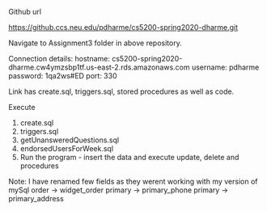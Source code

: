 Github url

https://github.ccs.neu.edu/pdharme/cs5200-spring2020-dharme.git

Navigate to Assignment3 folder in above repository. 

Connection details: hostname: cs5200-spring2020-dharme.cw4ymzsbp1tf.us-east-2.rds.amazonaws.com username: pdharme password: 1qa2ws#ED port: 330

Link has create.sql, triggers.sql, stored procedures as well as code.

Execute 
1. create.sql
2. triggers.sql
3. getUnansweredQuestions.sql
4. endorsedUsersForWeek.sql
3. Run the program - insert the data and execute update, delete and procedures

Note: 
I have renamed few fields as they werent working with my version of mySql
order -> widget_order
primary -> primary_phone
primary -> primary_address

